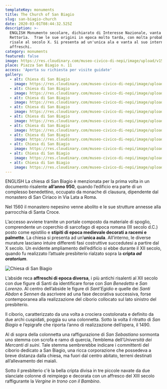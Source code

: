 ```yaml
---
templateKey: monuments
title: The Church of San Biagio
slug: san-biagio-church
date: 2020-03-01T08:44:32.525Z
description: >-
  ENGLISH Monumento secolare, dichiarato di Interesse Nazionale, vanta il titolo di
  Rettorìa.  Trae le sue origini in epoca molto tarda, con molta probabilità
  risale al secolo X. Si presenta ad un'unica ala e vanta al suo interno diversi
  affreschi.
category: monuments
featured: false
image: https://res.cloudinary.com/museo-civico-di-nepi/image/upload/v1587372730/biagio-07_utrogv.jpg
place: Piazza San Biagio n. 11
access: 'Aperta su richiesta per visite guidate'
gallery:
  - alt: Chiesa di San Biagio
    image: https://res.cloudinary.com/museo-civico-di-nepi/image/upload/v1587372720/biagio-01_rxy6as.jpg
  - alt: Chiesa di San Biagio
    image: https://res.cloudinary.com/museo-civico-di-nepi/image/upload/v1587372725/biagio-02_km6nej.jpg
  - alt: Chiesa di San Biagio
    image: https://res.cloudinary.com/museo-civico-di-nepi/image/upload/v1587372734/biagio-03_ebgmmb.jpg
  - alt: Chiesa di San Biagio
    image: https://res.cloudinary.com/museo-civico-di-nepi/image/upload/v1587372728/biagio-04_sw4cvw.jpg
  - alt: Chiesa di San Biagio
    image: https://res.cloudinary.com/museo-civico-di-nepi/image/upload/v1587372727/biagio-05_zghxts.jpg
  - alt: Chiesa di San Biagio
    image: https://res.cloudinary.com/museo-civico-di-nepi/image/upload/v1587372735/biagio-06_wq5a2l.jpg
  - alt: Chiesa di San Biagio
    image: https://res.cloudinary.com/museo-civico-di-nepi/image/upload/v1587372730/biagio-07_utrogv.jpg
  - alt: Chiesa di San Biagio
    image: https://res.cloudinary.com/museo-civico-di-nepi/image/upload/v1587372737/biagio-08_u9femm.jpg
  - alt: Chiesa di San Biagio
    image: https://res.cloudinary.com/museo-civico-di-nepi/image/upload/v1587372736/biagio-09_vrsis9.jpg
  - alt: Chiesa di San Biagio
    image: https://res.cloudinary.com/museo-civico-di-nepi/image/upload/v1587372736/biagio-10_oj9veo.jpg
---
```

ENGLISH La chiesa di San Biagio è menzionata per la prima volta in un documento risalente **all’anno 950**, quando l’edificio era parte di un complesso benedettino, occupato da monache di clausura, dipendente dal monastero di San Ciriaco in Via Lata a Roma.

Nel 1560 il monastero nepesino venne abolito e le sue strutture annesse alla parrocchia di Santa Croce.

L’accesso avviene tramite un portale composto da materiale di spoglio, comprendente un coperchio di sarcofago di epoca romana (III secolo d.C.) posto come epistilio e **stipiti di epoca medievale decorati a racemi e palmette**. La chiesa si presenta ad un’**unica aula**. All’interno, le diverse murature lasciano intuire differenti fasi costruttive succedutesi a partire dal X secolo. Un evidente ampliamento dell’edificio si ebbe durante il XII secolo, quando fu realizzato l’attuale presbiterio rialzato sopra la **cripta *ad oratorium***.

![Chiesa di San Biagio](https://res.cloudinary.com/museo-civico-di-nepi/image/upload/v1587372727/biagio-05_zghxts.jpg)

L’abside reca **affreschi di epoca diversa**, i più antichi risalenti al XII secolo con due figure di Santi da identificare forse con *San Benedetto* e *San Lorenzo*. Al centro dell’abside le figure di *Sant’Egidio* e quelle dei *Santi Abdon* e *Sennen* da ascrivere ad una fase decorativa successiva, forse contemporanea alla realizzazione del ciborio collocato sul lato sinistro del presbiterio.

Il ciborio, caratterizzato da una volta a crociera costolonata e definito da due archi cuspidati, poggia su una colonnetta. Sotto la volta il ritratto di *San Biagio* e l’epigrafe che riporta l’anno di realizzazione dell’opera, il 1490.

Al di sopra della colonnetta una raffigurazione di *San Sebastiano* sormonta uno stemma con scrofa e ramo di quercia, l’emblema dell’*Università dei Mercanti di suini*. Tale stemma sembrerebbe indicare i committenti del ciborio dedicato a San Biagio, una ricca corporazione che possedeva a breve distanza dalla chiesa, ma fuori dal centro abitato, terreni destinati all’allevamento dei maiali.

Sotto il presbiterio c'è la bella cripta divisa in tre piccole navate da due slanciate colonne di reimpiego e decorata con un affresco del XIII secolo raffigurante la *Vergine in trono con il Bambino*.
